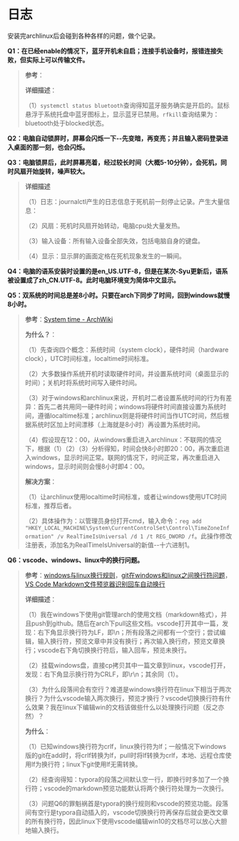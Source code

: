 # 日志

安装完archlinux后会碰到各种各样的问题，做个记录。

**Q1：在已经enable的情况下，蓝牙开机未自启；连接手机设备时，报错连接失败，但实际上可以传输文件。**

> **参考**：
> 
> **详细描述**：
> 
> （1）`systemctl status bluetooth`查询得知蓝牙服务确实是开启的。鼠标悬浮于系统托盘中蓝牙图标上，显示蓝牙已禁用。`rfkill`查询结果为：bluetooth处于blocked状态。

**Q2：电脑自动锁屏时，屏幕会闪烁一下--先变暗，再变亮；并且输入密码登录进入桌面的那一刻，也会闪烁。**

**Q3：电脑锁屏后，此时屏幕亮着，经过较长时间（大概5-10分钟），会死机，同时风扇开始旋转，噪声较大。**

> **详细描述**
> 
> （1）日志：journalctl产生的日志信息于死机前一刻停止记录。产生大量信息：
> 
> （2）风扇：死机时风扇开始转动，电脑cpu处大量发热。
> 
> （3）输入设备：所有输入设备全部失效，包括电脑自身的键盘。
> 
> （4）显示：显示屏的画面定格在死机现象发生的一瞬间。

**Q4：电脑的语系安装时设置的是en_US.UTF-8，但是在某次-Syu更新后，语系被设置成了zh_CN.UTF-8。此时电脑环境变为简体中文显示。**

**Q5：双系统的时间总是差8小时。只要在arch下同步了时间，回到windows就慢8小时。**

> **参考**：[System time - ArchWiki](https://wiki.archlinux.org/title/System_time)
>
> **为什么？**：
>
> （1）先查询四个概念：系统时间（system clock），硬件时间（hardware clock），UTC时间标准，localtime时间标准。
>
> （2）大多数操作系统开机时读取硬件时间，并设置系统时间（桌面显示的时间）；关机时将系统时间写入硬件时间。
>
> （3）对于windows和archlinux来说，开机时二者设置系统时间的行为有差异：首先二者共用同一硬件时间；windows将硬件时间直接设置为系统时间，遵循localtime标准；archlinux则是将硬件时间当作UTC时间，然后根据系统时区加上时间漂移（上海就是8小时）再设置为系统时间。
>
> （4）假设现在12：00，从windows重启进入archlinux：不联网的情况下，根据（1）（2）（3）分析得知，时间会快8小时即20：00，再次重启进入windows，显示时间正常。联网的情况下，时间正常，再次重启进入windows，显示时间则会慢8小时即4：00。
>
> **解决方案**：
>
> （1）让archlinux使用localtime时间标准，或者让windows使用UTC时间标准，推荐后者。
>
> （2）具体操作为：以管理员身份打开cmd，输入命令：`reg add "HKEY_LOCAL_MACHINE\System\CurrentControlSet\Control\TimeZoneInformation" /v RealTimeIsUniversal /d 1 /t REG_DWORD /f`。此操作修改注册表，添加名为RealTimeIsUniversal的新值--十六进制1。

**Q6：vscode、windows、linux中的换行问题。**

> **参考**：[windows与linux换行规则](https://www.cnblogs.com/hwli/p/9638871.html)，[git在windows和linux之间换行符问题](https://blog.csdn.net/caojianwei1992/article/details/79358998)，[VS Code Markdown文件预览器识别回车自动换行](https://www.jianshu.com/p/9e885f56993d)
> 
> **详细描述**：
> 
> （1）我在windows下使用git管理arch的使用文档（markdown格式），并且push到github。随后在arch下pull这些文档。vscode打开其中一篇，发现：右下角显示换行符为LF，即\n；所有段落之间都有一个空行；尝试编辑，输入换行符，预览文章中并没有换行；再次输入换行府，预览文章换行；vscode右下角切换换行符后，输入回车，预览未换行。
> 
> （2）挂载windows盘，直接cp拷贝其中一篇文章到linux，vscode打开，发现：右下角显示换行符为CRLF，即\r\n；其余同（1）。
> 
> （3）为什么段落间会有空行？难道是windows换行符在linux下相当于两次换行？为什么vscode输入两次换行，预览才换行？vscode切换换行符有什么效果？我在linux下编辑win的文档该做些什么以处理换行问题（反之亦然）？
> 
> **为什么**：
> 
> （1）已知windows换行符为crlf，linux换行符为lf；一般情况下windows版的git在add时，将crlf转换为lf，pull时将lf转换为crlf，本地、远程仓库使用lf为换行符；linux下git使用lf无需转换。
> 
> （2）经查询得知：typora的段落之间默认空一行，即换行时多加了一个换行符；vscode的markdown预览功能默认将两个换行符处理为一次换行。
> 
> （3）问题Q6的罪魁祸首是typora的换行规则和vscode的预览功能。段落间有空行是typora自动插入的，vscode切换换行符再保存后就会更改文章的所有换行符，因此linux下使用vscode编辑win10的文档尽可以放心大胆地输入换行。
